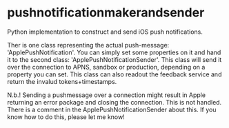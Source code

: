 pushnotificationmakerandsender
==============================

Python implementation to construct and send iOS push notifications.

Ther is one class representing the actual push-message: 'ApplePushNotification'. You can simply set some properties on it and hand it to the second class: 'ApplePushNotificationSender'. This class will send it over the connection to APNS, sandbox or production, depending on a property you can set. This class can also readout the feedback service and return the invalud tokens+timestamps.

N.b.! Sending a pushmessage over a connection might result in Apple returning an error package and closing the connection. This is not handled. There is a comment in the ApplePushNotificationSender about this. If you know how to do this, please let me know!
